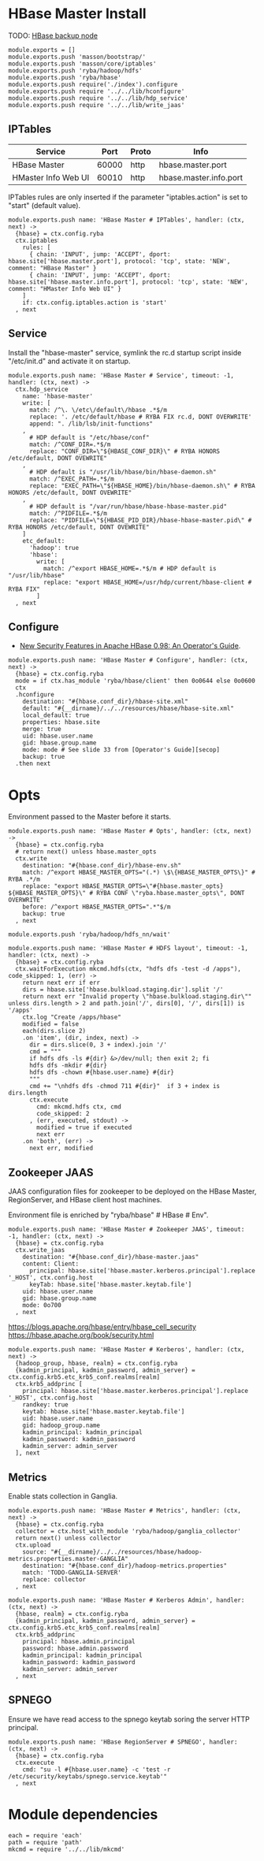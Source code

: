 
# HBase Master Install

TODO: [HBase backup node](http://willddy.github.io/2013/07/02/HBase-Add-Backup-Master-Node.html)

    module.exports = []
    module.exports.push 'masson/bootstrap/'
    module.exports.push 'masson/core/iptables'
    module.exports.push 'ryba/hadoop/hdfs'
    module.exports.push 'ryba/hbase'
    module.exports.push require('./index').configure
    module.exports.push require '../../lib/hconfigure'
    module.exports.push require '../../lib/hdp_service'
    module.exports.push require '../../lib/write_jaas'

## IPTables

| Service             | Port  | Proto | Info                   |
|---------------------|-------|-------|------------------------|
| HBase Master        | 60000 | http  | hbase.master.port      |
| HMaster Info Web UI | 60010 | http  | hbase.master.info.port |

IPTables rules are only inserted if the parameter "iptables.action" is set to
"start" (default value).

    module.exports.push name: 'HBase Master # IPTables', handler: (ctx, next) ->
      {hbase} = ctx.config.ryba
      ctx.iptables
        rules: [
          { chain: 'INPUT', jump: 'ACCEPT', dport: hbase.site['hbase.master.port'], protocol: 'tcp', state: 'NEW', comment: "HBase Master" }
          { chain: 'INPUT', jump: 'ACCEPT', dport: hbase.site['hbase.master.info.port'], protocol: 'tcp', state: 'NEW', comment: "HMaster Info Web UI" }
        ]
        if: ctx.config.iptables.action is 'start'
      , next

## Service

Install the "hbase-master" service, symlink the rc.d startup script inside
"/etc/init.d" and activate it on startup.

    module.exports.push name: 'HBase Master # Service', timeout: -1, handler: (ctx, next) ->
      ctx.hdp_service
        name: 'hbase-master'
        write: [
          match: /^\. \/etc\/default\/hbase .*$/m
          replace: '. /etc/default/hbase # RYBA FIX rc.d, DONT OVERWRITE'
          append: ". /lib/lsb/init-functions"
        ,
          # HDP default is "/etc/hbase/conf"
          match: /^CONF_DIR=.*$/m
          replace: "CONF_DIR=\"${HBASE_CONF_DIR}\" # RYBA HONORS /etc/default, DONT OVEWRITE"
        ,
          # HDP default is "/usr/lib/hbase/bin/hbase-daemon.sh"
          match: /^EXEC_PATH=.*$/m
          replace: "EXEC_PATH=\"${HBASE_HOME}/bin/hbase-daemon.sh\" # RYBA HONORS /etc/default, DONT OVEWRITE"
        ,
          # HDP default is "/var/run/hbase/hbase-hbase-master.pid"
          match: /^PIDFILE=.*$/m
          replace: "PIDFILE=\"${HBASE_PID_DIR}/hbase-hbase-master.pid\" # RYBA HONORS /etc/default, DONT OVEWRITE"
        ]
        etc_default:
          'hadoop': true
          'hbase':
            write: [
              match: /^export HBASE_HOME=.*$/m # HDP default is "/usr/lib/hbase"
              replace: "export HBASE_HOME=/usr/hdp/current/hbase-client # RYBA FIX"
            ]
      , next

## Configure

*   [New Security Features in Apache HBase 0.98: An Operator's Guide][secop].

[secop]: http://fr.slideshare.net/HBaseCon/features-session-2

    module.exports.push name: 'HBase Master # Configure', handler: (ctx, next) ->
      {hbase} = ctx.config.ryba
      mode = if ctx.has_module 'ryba/hbase/client' then 0o0644 else 0o0600
      ctx
      .hconfigure
        destination: "#{hbase.conf_dir}/hbase-site.xml"
        default: "#{__dirname}/../../resources/hbase/hbase-site.xml"
        local_default: true
        properties: hbase.site
        merge: true
        uid: hbase.user.name
        gid: hbase.group.name
        mode: mode # See slide 33 from [Operator's Guide][secop]
        backup: true
      .then next

# Opts

Environment passed to the Master before it starts.

    module.exports.push name: 'HBase Master # Opts', handler: (ctx, next) ->
      {hbase} = ctx.config.ryba
      # return next() unless hbase.master_opts
      ctx.write
        destination: "#{hbase.conf_dir}/hbase-env.sh"
        match: /^export HBASE_MASTER_OPTS="(.*) \$\{HBASE_MASTER_OPTS\}" # RYBA .*/m
        replace: "export HBASE_MASTER_OPTS=\"#{hbase.master_opts} ${HBASE_MASTER_OPTS}\" # RYBA CONF \"ryba.hbase.master_opts\", DONT OVERWRITE"
        before: /^export HBASE_MASTER_OPTS=".*"$/m
        backup: true
      , next

    module.exports.push 'ryba/hadoop/hdfs_nn/wait'

    module.exports.push name: 'HBase Master # HDFS layout', timeout: -1, handler: (ctx, next) ->
      {hbase} = ctx.config.ryba
      ctx.waitForExecution mkcmd.hdfs(ctx, "hdfs dfs -test -d /apps"), code_skipped: 1, (err) ->
        return next err if err
        dirs = hbase.site['hbase.bulkload.staging.dir'].split '/'
        return next err "Invalid property \"hbase.bulkload.staging.dir\"" unless dirs.length > 2 and path.join('/', dirs[0], '/', dirs[1]) is '/apps'
        ctx.log "Create /apps/hbase"
        modified = false
        each(dirs.slice 2)
        .on 'item', (dir, index, next) ->
          dir = dirs.slice(0, 3 + index).join '/'
          cmd = """
          if hdfs dfs -ls #{dir} &>/dev/null; then exit 2; fi
          hdfs dfs -mkdir #{dir}
          hdfs dfs -chown #{hbase.user.name} #{dir}
          """
          cmd += "\nhdfs dfs -chmod 711 #{dir}"  if 3 + index is dirs.length
          ctx.execute
            cmd: mkcmd.hdfs ctx, cmd
            code_skipped: 2
          , (err, executed, stdout) ->
            modified = true if executed
            next err
        .on 'both', (err) ->
          next err, modified

## Zookeeper JAAS

JAAS configuration files for zookeeper to be deployed on the HBase Master,
RegionServer, and HBase client host machines.

Environment file is enriched by "ryba/hbase" # HBase # Env".

    module.exports.push name: 'HBase Master # Zookeeper JAAS', timeout: -1, handler: (ctx, next) ->
      {hbase} = ctx.config.ryba
      ctx.write_jaas
        destination: "#{hbase.conf_dir}/hbase-master.jaas"
        content: Client:
          principal: hbase.site['hbase.master.kerberos.principal'].replace '_HOST', ctx.config.host
          keyTab: hbase.site['hbase.master.keytab.file']
        uid: hbase.user.name
        gid: hbase.group.name
        mode: 0o700
      , next

https://blogs.apache.org/hbase/entry/hbase_cell_security
https://hbase.apache.org/book/security.html

    module.exports.push name: 'HBase Master # Kerberos', handler: (ctx, next) ->
      {hadoop_group, hbase, realm} = ctx.config.ryba
      {kadmin_principal, kadmin_password, admin_server} = ctx.config.krb5.etc_krb5_conf.realms[realm]
      ctx.krb5_addprinc [
        principal: hbase.site['hbase.master.kerberos.principal'].replace '_HOST', ctx.config.host
        randkey: true
        keytab: hbase.site['hbase.master.keytab.file']
        uid: hbase.user.name
        gid: hadoop_group.name
        kadmin_principal: kadmin_principal
        kadmin_password: kadmin_password
        kadmin_server: admin_server
      ], next

## Metrics

Enable stats collection in Ganglia.

    module.exports.push name: 'HBase Master # Metrics', handler: (ctx, next) ->
      {hbase} = ctx.config.ryba
      collector = ctx.host_with_module 'ryba/hadoop/ganglia_collector'
      return next() unless collector
      ctx.upload
        source: "#{__dirname}/../../resources/hbase/hadoop-metrics.properties.master-GANGLIA"
        destination: "#{hbase.conf_dir}/hadoop-metrics.properties"
        match: 'TODO-GANGLIA-SERVER'
        replace: collector
      , next

    module.exports.push name: 'HBase Master # Kerberos Admin', handler: (ctx, next) ->
      {hbase, realm} = ctx.config.ryba
      {kadmin_principal, kadmin_password, admin_server} = ctx.config.krb5.etc_krb5_conf.realms[realm]
      ctx.krb5_addprinc
        principal: hbase.admin.principal
        password: hbase.admin.password
        kadmin_principal: kadmin_principal
        kadmin_password: kadmin_password
        kadmin_server: admin_server
      , next

## SPNEGO

Ensure we have read access to the spnego keytab soring the server HTTP
principal.

    module.exports.push name: 'HBase RegionServer # SPNEGO', handler: (ctx, next) ->
      {hbase} = ctx.config.ryba
      ctx.execute
        cmd: "su -l #{hbase.user.name} -c 'test -r /etc/security/keytabs/spnego.service.keytab'"
      , next

# Module dependencies

    each = require 'each'
    path = require 'path'
    mkcmd = require '../../lib/mkcmd'
